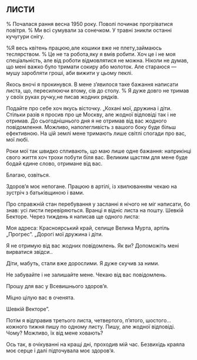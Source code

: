## ЛИСТИ

% Почалася рання весна 1950 року.
Поволі починає прогріватися повітря.
% Ми всі сумували за сонечком.
У травні зникли останні кучугури снігу.

%Я весь квітень працюю,але кошики вже не плету,займаюсь теслярством.
% Це не та робота,яку я вмів робити.
Хоч це і не моя спеціальність, але від роботи відмовлятися не можна.
Ніколи не думав, що мені важко було тримати сокиру або молоток.
Але стараюся — мушу заробляти гроші, аби вижити у цьому пеклі.

Якось вночі я прокинувся.
В мене з’явилося таке бажання написати листа, що, пересилюючи втому, сів до столу.
% Я дуже довго не тримав у своїх руках ручку,не писав жодних рядків.


Подайте про себе хоч якусь вісточку.
„Кохані мої, дружина і діти.
Стільки разів я просив про це Москву, але жодної відповіді так і не отримав.
До сьогоднішнього дня я не отримав від вас жодного повідомлення.
Можливо, наполегливість з вашого боку буде більш ефективною.
На цій землі мене тримають лише світлі спогади про вас, мої любі.

Роки мої так швидко спливають, що маю лише одне бажання: наприкінці свого життя хоч трохи побути біля вас.
Великим щастям для мене буде бодай єдине слово, отримане від вас.

Благаю, озвіться.


Здоров’я моє непогане.
Працюю в артілі, із хвилюванням чекаю на зустріч з батьківщиною і вами.

Про справжній стан перебування у засланні я нічого не міг написати, бо знав: усі листи перевіряються.
Вранці я відніс листа на пошту.
Шевкій Бекторе.
Через тиждень я написав ще одного листа:

Моя адреса: Красноярський край, селище Велика Мурта, артіль „Прогрес”.
„Дорогі мої дружина і діти.

Я не отримую від вас жодних повідомлень.
Як ви?
Допоможіть мені вирватися звідси..

Діти, мабуть, стали вже дорослими.
Я дуже скучив за ними.

Не забувайте і не залишайте мене.
Чекаю від вас повідомлень.

Прошу для вас у Всевишнього здоров’я.

Міцно цілую вас в оченята.

Шевкій Векторе”.

Потім я відправив третього листа, четвертого, п’ятого, шостого...
кожного тижня пишу по одному листу.
Пишу, але жодної відповіді.
Чому?
Можливо, їх від мене ховають?

Ось так, в очікуванні на кращі дні, проходив мій час.
Безвихідь краяла моє серце і далі підточувала моє здоров’я.
